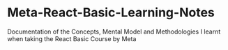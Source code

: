 # Meta-React-Basic-Learning-Notes
Documentation of the Concepts, Mental Model and Methodologies I learnt when taking the React Basic Course by Meta
